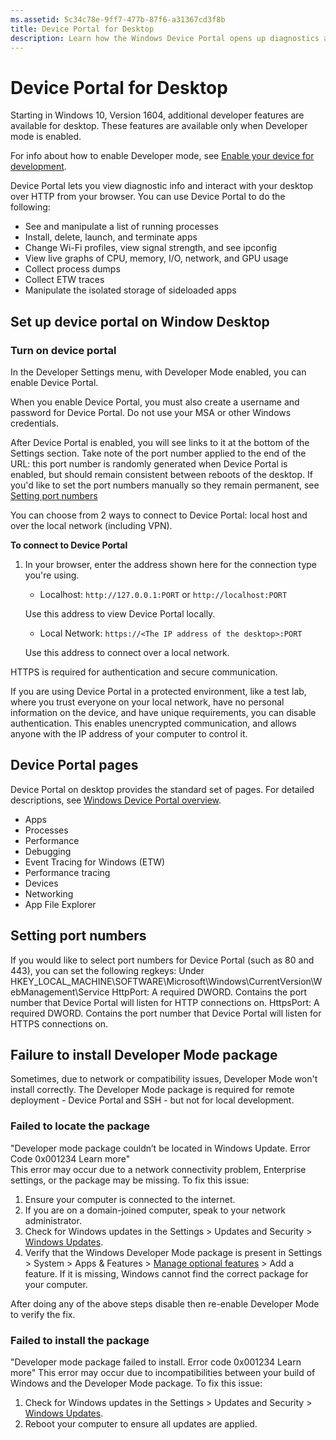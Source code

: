 ```yaml
---
ms.assetid: 5c34c78e-9ff7-477b-87f6-a31367cd3f8b
title: Device Portal for Desktop
description: Learn how the Windows Device Portal opens up diagnostics and automation on your Windows desktop.
---
```

# Device Portal for Desktop

Starting in Windows 10, Version 1604, additional developer features are available for desktop. These features are available only when Developer mode is enabled.

For info about how to enable Developer mode, see [Enable your device for development](../get-started/enable-your-device-for-development.md).

Device Portal lets you view diagnostic info and interact with your desktop over HTTP from your browser. You can use Device Portal to do the following:
- See and manipulate a list of running processes
- Install, delete, launch, and terminate apps
- Change Wi-Fi profiles, view signal strength, and see ipconfig
- View live graphs of CPU, memory, I/O, network, and GPU usage
- Collect process dumps
- Collect ETW traces 
- Manipulate the isolated storage of sideloaded apps

## Set up device portal on Window Desktop

### Turn on device portal
In the Developer Settings menu, with Developer Mode enabled, you can enable Device Portal.  

When you enable Device Portal, you must also create a username and password for Device Portal.  Do not use your MSA or other Windows credentials.  

After Device Portal is enabled, you will see links to it at the bottom of the Settings section.  Take note of the port number applied to the end of the URL: this port number is randomly generated when Device Portal is enabled, but should remain consistent between reboots of the desktop. If you'd like to set the port numbers manually so they remain permanent, see [Setting port numbers](device-portal-desktop.md#setting-port-numbers)

You can choose from 2 ways to connect to Device Portal: local host and over the local network (including VPN).

**To connect to Device Portal**

1. In your browser, enter the address shown here for the connection type you're using.

    - Localhost: `http://127.0.0.1:PORT` or `http://localhost:PORT`

    Use this address to view Device Portal locally.
    
    - Local Network: `https://<The IP address of the desktop>:PORT`

    Use this address to connect over a local network.

HTTPS is required for authentication and secure communication.

If you are using Device Portal in a protected environment, like a test lab, where you trust everyone on your local network, have no personal information on the device, and have unique requirements, you can disable authentication. This enables unencrypted communication, and allows anyone with the IP address of your computer to control it.

## Device Portal pages

Device Portal on desktop provides the standard set of pages. For detailed descriptions, see [Windows Device Portal overview](device-portal.md).

- Apps
- Processes
- Performance
- Debugging
- Event Tracing for Windows (ETW)
- Performance tracing
- Devices
- Networking
- App File Explorer 

## Setting port numbers

If you would like to select port numbers for Device Portal (such as 80 and 443), you can set the following regkeys:
    Under HKEY_LOCAL_MACHINE\SOFTWARE\Microsoft\Windows\CurrentVersion\WebManagement\Service
    HttpPort: A required DWORD.  Contains the port number that Device Portal will listen for HTTP connections on. 
    HttpsPort: A required DWORD.  Contains the port number that Device Portal will listen for HTTPS connections on. 

## Failure to install Developer Mode package
Sometimes, due to network or compatibility issues, Developer Mode won't install correctly.  The Developer Mode package is required for remote deployment - Device Portal and SSH - but not for local development.  

### Failed to locate the package
"Developer mode package couldn’t be located in Windows Update. Error Code 0x001234 Learn more"   
This error may occur due to a network connectivity problem, Enterprise settings, or the package may be missing. 
To fix this issue:
1. Ensure your computer is connected to the internet. 
2. If you are on a domain-joined computer, speak to your network administrator. 
3. Check for Windows updates in the Settings > Updates and Security > [Windows Updates](ms-settings:windowsupdate).
4. Verify that the Windows Developer Mode package is present in Settings > System > Apps & Features > [Manage optional features](ms-settings:optionalfeatures) > Add a feature. If it is missing, Windows cannot find the correct package for your computer. 

After doing any of the above steps disable then re-enable Developer Mode to verify the fix. 


### Failed to install the package
"Developer mode package failed to install. Error code 0x001234  Learn more"
This error may occur due to incompatibilities between your build of Windows and the Developer Mode package. 
To fix this issue:
1. Check for Windows updates in the Settings > Updates and Security > [Windows Updates](ms-settings:windowsupdate).
2. Reboot your computer to ensure all updates are applied. 


<!--HONumber=Apr16_HO2-->


